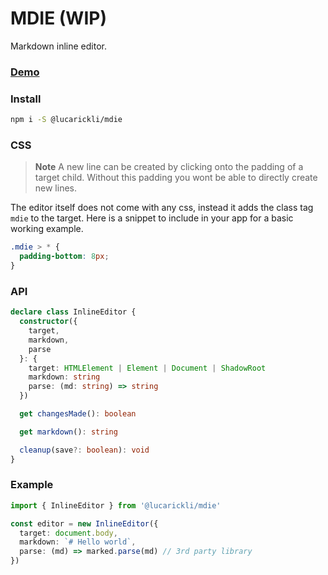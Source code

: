 # MDIE (WIP)

Markdown inline editor.

### [Demo](https://lucarickli.github.io/mdie/)

### Install

```sh
npm i -S @lucarickli/mdie
```

### CSS

> **Note**
> A new line can be created by clicking onto the padding of a target child.
> Without this padding you wont be able to directly create new lines.

The editor itself does not come with any css, instead it adds the class tag `mdie` to the target.
Here is a snippet to include in your app for a basic working example.

```css
.mdie > * {
  padding-bottom: 8px;
}
```

### API

```ts
declare class InlineEditor {
  constructor({
    target,
    markdown,
    parse
  }: {
    target: HTMLElement | Element | Document | ShadowRoot
    markdown: string
    parse: (md: string) => string
  })

  get changesMade(): boolean

  get markdown(): string

  cleanup(save?: boolean): void
}
```

### Example

```ts
import { InlineEditor } from '@lucarickli/mdie'

const editor = new InlineEditor({
  target: document.body,
  markdown: `# Hello world`,
  parse: (md) => marked.parse(md) // 3rd party library
})
```
